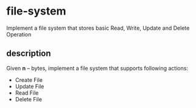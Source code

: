 # file-system
Implement a file system that stores basic Read, Write, Update and Delete Operation

## description
Given **n** – bytes, implement a file system that supports following actions:

- Create File
- Update File
- Read File
- Delete File